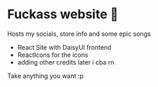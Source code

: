 # Fuckass website 🥀

Hosts my socials, store info and some epic songs

- React Site with DaisyUI frontend
- ReactIcons for the icons
- adding other credits later i cba rn

Take anything you want :p
